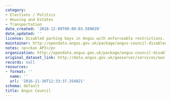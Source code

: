 ```yaml
---
category:
- Elections / Politics
- Housing and Estates
- Transportation
date_created: '2016-12-09T09:09:03.589039'
date_updated: ''
license: Disabled parking bays in Angus with enforceable restrictions.
maintainer: http://opendata.angus.gov.uk/package/angus-council-disabled-parking-bays
notes: <p>ckan API</p>
organization: http://opendata.angus.gov.uk/package/angus-council-disabled-parking-bays
original_dataset_link: http://data.angus.gov.uk/geoserver/services/ows?service=WFS&version=1.0.0&request=GetFeature&typeName=services:rds_dpe_disabled_bay&outputFormat=application%2Fjson&srsName=EPSG:3857
records: null
resources:
- format: ''
  name: ''
  url: '2016-11-30T12:33:37.354821'
schema: default
title: Angus Council
---
```

